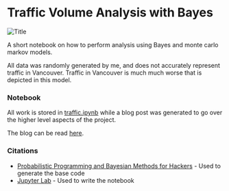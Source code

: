 # Traffic Volume Analysis with Bayes

![Title](https://github.com/robertdefilippi/traffic-bayes/blob/master/traffic_image.png?raw=true)

A short notebook on how to perform analysis using Bayes and monte carlo markov models.

All data was randomly generated by me, and does not accurately represent traffic in Vancouver. Traffic in Vancouver is much much worse that is depicted in this model.

### Notebook

All work is stored in [traffic.ipynb](https://github.com/robertdefilippi/traffic-bayes/blob/master/traffic.ipynb) while a blog post was generated to go over the higher level aspects of the project.

The blog can be read [here](https://medium.com/@rrfd/bayesian-analysis-for-traffic-patterns-480e71a680ab).

### Citations

* [Probabilistic Programming and Bayesian Methods for Hackers](https://github.com/CamDavidsonPilon/Probabilistic-Programming-and-Bayesian-Methods-for-Hackers) - Used to generate the base code
* [Jupyter Lab](https://github.com/jupyterlab/jupyterlab) - Used to write the notebook
